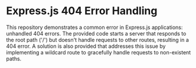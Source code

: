 # Express.js 404 Error Handling
This repository demonstrates a common error in Express.js applications: unhandled 404 errors. The provided code starts a server that responds to the root path ('/') but doesn't handle requests to other routes, resulting in a 404 error. A solution is also provided that addresses this issue by implementing a wildcard route to gracefully handle requests to non-existent paths.